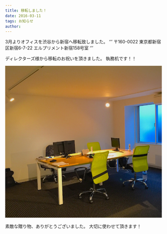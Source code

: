 ```yaml
---
title: 移転しました！
date: 2016-03-11
tags: お知らせ 
author: 
---
```


3月よりオフィスを渋谷から新宿へ移転致しました。
‘’’
〒160-0022
東京都新宿区新宿6-7-22
エルプリメント新宿158号室
‘’’

ディレクターズ様から移転のお祝いを頂きました。
執務机です！！


![机](../images/20160311/shitumudesk.jpg)

素敵な贈り物、ありがとうございました。
大切に使わせて頂きます！